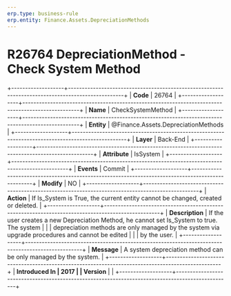 ```yaml
---
erp.type: business-rule
erp.entity: Finance.Assets.DepreciationMethods
---
```


# R26764 DepreciationMethod - Check System Method
+-------------------+--------------------------------------------------------------------------------------------------+
| **Code**          | 26764                                                                                            |
+-------------------+--------------------------------------------------------------------------------------------------+
| **Name**          | CheckSystemMethod                                                                                |
+-------------------+--------------------------------------------------------------------------------------------------+
| **Entity**        | @Finance.Assets.DepreciationMethods                                                                               |
+-------------------+--------------------------------------------------------------------------------------------------+
| **Layer**         | Back-End                                                                                         |
+-------------------+--------------------------------------------------------------------------------------------------+
| **Attribute**     | IsSystem                                                                                         |
+-------------------+--------------------------------------------------------------------------------------------------+
| **Events**        | Commit                                                                                           |
+-------------------+--------------------------------------------------------------------------------------------------+
| **Modify**        | NO                                                                                               |
+-------------------+--------------------------------------------------------------------------------------------------+
| **Action**        | If Is_System is True, the current entity cannot be changed, created or deleted.                  |
+-------------------+--------------------------------------------------------------------------------------------------+
| **Description**   | If the user creates a new Depreciation Method, he cannot set Is_System to true. The system       |
|                   | depreciation methods are only managed by the system via upgrade procedures and cannot be edited  |
|                   | by the user.                                                                                     |
+-------------------+--------------------------------------------------------------------------------------------------+
| **Message**       | A system depreciation method can be only managed by the system.                                  |
+-------------------+--------------------------------------------------------------------------------------------------+
| **Introduced In   | 2017                                                                                             |
| Version**         |                                                                                                  |
+-------------------+--------------------------------------------------------------------------------------------------+

  

  

  
